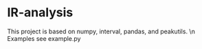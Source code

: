 # IR-analysis
This project is based on numpy, interval, pandas, and peakutils.
\n Examples see example.py
